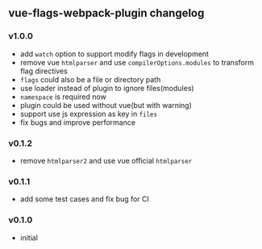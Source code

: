 ## vue-flags-webpack-plugin changelog
### v1.0.0
* add `watch` option to support modify flags in development
* remove vue `htmlparser` and use `compilerOptions.modules` to transform flag directives
* `flags` could also be a file or directory path
* use loader instead of plugin to ignore files(modules)
* `namespace` is required now
* plugin could be used without vue(but with warning)
* support use js expression as key in `files`
* fix bugs and improve performance

### v0.1.2
* remove `htmlparser2` and use vue official `htmlparser`

### v0.1.1
* add some test cases and fix bug for CI

### v0.1.0
* initial
